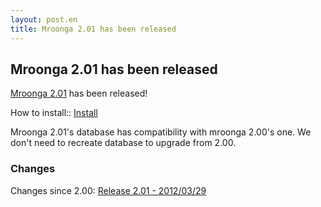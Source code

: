 ```yaml
---
layout: post.en
title: Mroonga 2.01 has been released
---
```

## Mroonga 2.01 has been released

[Mroonga 2.01](/docs/news.html#release-2-01) has been released!

How to install:: [Install](/docs/install.html)

Mroonga 2.01's database has compatibility with mroonga 2.00's one. We
don't need to recreate database to upgrade from 2.00.

### Changes

Changes since 2.00: [Release 2.01 -
2012/03/29](/docs/news.html#release-2-01)
